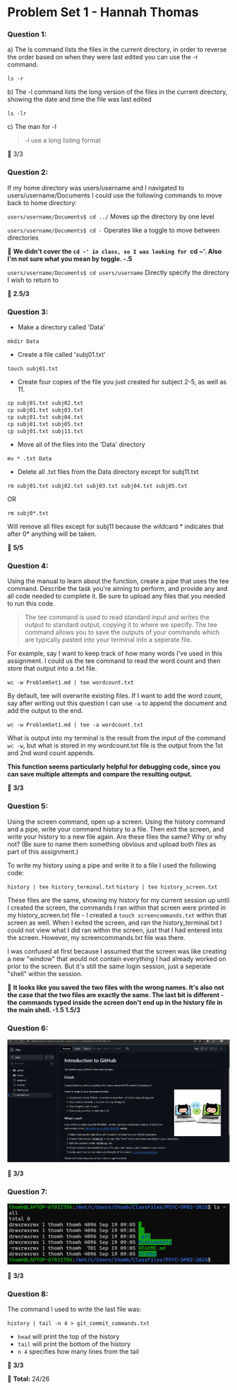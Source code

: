 # Problem Set 1 - Hannah Thomas

### Question 1: 

a) The ls command lists the files in the current directory, in order to reverse the order based on when they were last edited you can use the -r command. 

`ls -r`

b) The -l command lists the long version of the files in the current directory, showing the date and time the file was last edited

`ls -lr`


c) The man for -l

> -l     use a long listing format

:memo: 3/3

### Question 2:

If my home directory was users/username and I navigated to users/username/Documents I could use the following commands to move back to home directory:

`users/username/Documents$ cd ../` Moves up the directory by one level

`users/username/Documents$ cd -` Operates like a toggle to move between directories

:memo: **We didn't cover the `cd -' in class, so I was looking for `cd ~'. Also I'm not sure what you mean by toggle. -.5**

`users/username/Documents$ cd users/username` Directly specify the directory I wish to return to

:memo: **2.5/3**


### Question 3:

- Make a directory called 'Data'

`mkdir Data`

- Create a file called 'subj01.txt'

`touch subj01.txt`

- Create four copies of the file you just created for subject 2-5, as well as 11.

```
cp subj01.txt subj02.txt
cp subj01.txt subj03.txt
cp subj01.txt subj04.txt
cp subj01.txt subj05.txt
cp subj01.txt subj11.txt
```

- Move all of the files into the 'Data' directory

`mv * .txt Data` 

- Delete all .txt files from the Data directory except for subj11.txt

`rm subj01.txt subj02.txt subj03.txt subj04.txt subj05.txt`

OR

`rm subj0*.txt` 

Will remove all files except for subj11 because the wildcard * indicates that after 0* anything will be taken. 

:memo: **5/5**

### Question 4:

Using the manual to learn about the function, create a pipe that uses the tee command. Describe the task you're aiming to perform, and provide any and all code needed to complete it. Be sure to upload any files that you needed to run this code.

> The tee command is used to read standard input and writes the output to standard output, copying it to where we specify. The tee command allows you to save the outputs of your commands which are typically pasted into your terminal into a seperate file. 

For example, say I want to keep track of how many words I've used in this assignment. I could us the tee command to read the word count and then store that output into a .txt file.

`wc -w ProblemSet1.md | tee wordcount.txt`

By default, tee will overwrite existing files. If I want to add the word count, say after writing out this question I can use `-a` to append the document and add the output to the end.

`wc -w ProblemSet1.md | tee -a wordcount.txt`

What is output into my terminal is the result from the input of the command `wc -w`, but what is stored in my wordcount.txt file is the output from the 1st and 2nd word count appends. 

**This function seems particularly helpful for debugging code, since you can save multiple attempts and compare the resulting output.** 

:memo: **3/3**

### Question 5:

Using the screen command, open up a screen. Using the history command and a pipe, write your command history to a file. Then exit the screen, and write your history to a new file again. Are these files the same? Why or why not? (Be sure to name them something obvious and upload both files as part of this assignment.)

To write my history using a pipe and write it to a file I used the following code:

`history | tee history_terminal.txt`
`history | tee history_screen.txt`

These files are the same, showing my history for my current session up until I created the screen, the commands I ran within that screen were printed in my history_screen.txt file - I created a `touch screencommands.txt` within that screen as well. When I exited the screen, and ran the history_terminal.txt I could not view what I did ran within the screen, just that I had entered into the screen. However, my screencommands.txt file was there. 

I was confused at first because I assumed that the screen was like creating a new "window" that would not contain everything I had already worked on prior to the screen. But it's still the same login session, just a seperate "shell" within the session.

:memo: **It looks like you saved the two files with the wrong names. It's also not the case that the two files are exactly the same. The last bit is different - the commands typed inside the screen don't end up in the history file in the main shell.  -1.5  1.5/3**

### Question 6: 

![This is a picture of my screenshot](screenshot.png)

:memo: **3/3**

### Question 7:

![This is a picture of my screenshot](screenshot_terminal.png)

:memo: **3/3**

### Question 8:

The command I used to write the last file was:

`history | tail -n 4 > git_commit_commands.txt`

- `head` will print the top of the history 
- `tail` will print the bottom of the history
- `n 4` specifies how many lines from the tail

:memo: **3/3**

:memo: **Total:** 24/26

